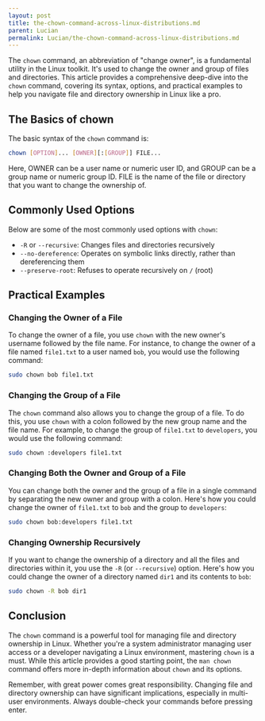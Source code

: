 ```yaml
---
layout: post
title: the-chown-command-across-linux-distributions.md
parent: Lucian
permalink: Lucian/the-chown-command-across-linux-distributions.md
---
```


The `chown` command, an abbreviation of "change owner", is a fundamental utility in the Linux toolkit. It's used to change the owner and group of files and directories. This article provides a comprehensive deep-dive into the `chown` command, covering its syntax, options, and practical examples to help you navigate file and directory ownership in Linux like a pro.

## The Basics of chown

The basic syntax of the `chown` command is:

```bash
chown [OPTION]... [OWNER][:[GROUP]] FILE...
```

Here, OWNER can be a user name or numeric user ID, and GROUP can be a group name or numeric group ID. FILE is the name of the file or directory that you want to change the ownership of.

## Commonly Used Options

Below are some of the most commonly used options with `chown`:

- `-R` or `--recursive`: Changes files and directories recursively
- `--no-dereference`: Operates on symbolic links directly, rather than dereferencing them
- `--preserve-root`: Refuses to operate recursively on `/` (root)

## Practical Examples

### Changing the Owner of a File

To change the owner of a file, you use `chown` with the new owner's username followed by the file name. For instance, to change the owner of a file named `file1.txt` to a user named `bob`, you would use the following command:

```bash
sudo chown bob file1.txt
```

### Changing the Group of a File

The `chown` command also allows you to change the group of a file. To do this, you use `chown` with a colon followed by the new group name and the file name. For example, to change the group of `file1.txt` to `developers`, you would use the following command:

```bash
sudo chown :developers file1.txt
```

### Changing Both the Owner and Group of a File

You can change both the owner and the group of a file in a single command by separating the new owner and group with a colon. Here's how you could change the owner of `file1.txt` to `bob` and the group to `developers`:

```bash
sudo chown bob:developers file1.txt
```

### Changing Ownership Recursively

If you want to change the ownership of a directory and all the files and directories within it, you use the `-R` (or `--recursive`) option. Here's how you could change the owner of a directory named `dir1` and its contents to `bob`:

```bash
sudo chown -R bob dir1
```

## Conclusion

The `chown` command is a powerful tool for managing file and directory ownership in Linux. Whether you're a system administrator managing user access or a developer navigating a Linux environment, mastering `chown` is a must. While this article provides a good starting point, the `man chown` command offers more in-depth information about `chown` and its options.

Remember, with great power comes great responsibility. Changing file and directory ownership can have significant implications, especially in multi-user environments. Always double-check your commands before pressing enter.
